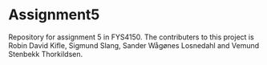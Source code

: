 # Assignment5

Repository for assignment 5 in FYS4150. The contributers to this project is Robin David Kifle, Sigmund Slang, Sander Wågønes Losnedahl and Vemund Stenbekk Thorkildsen.
